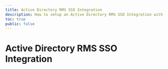 ```yaml
---
title: Active Directory RMS SSO Integration
description: How to setup an Active Directory RMS SSO Integration with Auth0.
toc: true
public: false
---
```


# Active Directory RMS SSO Integration

<!---
1. Create a New Integration
2. Configure Integration Settings
3. Configure Service/Provider
--->
